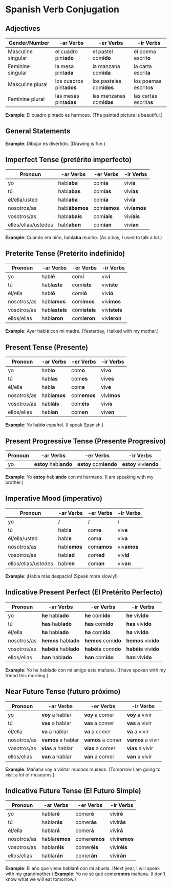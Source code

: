 # Spanish Verb Conjugation

## Adjectives

| Gender/Number      | -ar Verbs                | -er Verbs                | -ir Verbs               |
| ------------------ | ------------------------ | ------------------------ | ----------------------- |
| Masculine singular | el cuadro pint**ado**    | el pastel com**ido**     | el poema escrit**o**    |
| Feminine singular  | la mesa pint**ada**      | la manzana com**ida**    | la carta escrit**a**    |
| Masculine plural   | los cuadros pint**ados** | los pasteles com**idos** | los poemas escrito**s** |
| Feminine plural    | las mesas pint**adas**   | las manzanas com**idas** | las cartas escrita**s** |

**Example**: El cuadro pintado es hermoso. (The painted picture is beautiful.)

## General Statements

**Example**: Dibujar es divertido. (Drawing is fun.)

## Imperfect Tense (pretérito imperfecto)

| Pronoun             | -ar Verbs      | -er Verbs    | -ir Verbs    |
| ------------------- | -------------- | ------------ | ------------ |
| yo                  | habl**aba**    | com**ía**    | viv**ía**    |
| tú                  | habl**abas**   | com**ías**   | viv**ías**   |
| él/ella/usted       | habl**aba**    | com**ía**    | viv**ía**    |
| nosotros/as         | habl**ábamos** | com**íamos** | viv**íamos** |
| vosotros/as         | habl**abais**  | com**íais**  | viv**íais**  |
| ellos/ellas/ustedes | habl**aban**   | com**ían**   | viv**ían**   |

**Example**: Cuando era niño, habl**aba** mucho. (As a boy, I used to talk a lot.)

## Preterite Tense (Pretérito indefinido)

| Pronoun     | -ar Verbs      | -er Verbs     | -ir Verbs     |
| ----------- | -------------- | ------------- | ------------- |
| yo          | habl**é**      | com**í**      | viv**í**      |
| tú          | habl**aste**   | com**iste**   | viv**iste**   |
| él/ella     | habl**ó**      | com**ió**     | viv**ió**     |
| nosotros/as | habl**amos**   | com**imos**   | viv**imos**   |
| vosotros/as | habl**asteis** | com**isteis** | viv**isteis** |
| ellos/ellas | habl**aron**   | com**ieron**  | viv**ieron**  |

**Example**: Ayer habl**é** con mi madre. (Yesterday, I talked with my mother.)

## Present Tense (Presente)

| Pronoun     | -ar Verbs    | -er Verbs   | -ir Verbs   |
| ----------- | ------------ | ----------- | ----------- |
| yo          | habl**o**    | com**o**    | viv**o**    |
| tú          | habl**as**   | com**es**   | viv**es**   |
| él/ella     | habl**a**    | com**e**    | viv**e**    |
| nosotros/as | habl**amos** | com**emos** | viv**imos** |
| vosotros/as | habl**áis**  | com**éis**  | viv**ís**   |
| ellos/ellas | habl**an**   | com**en**   | viv**en**   |

**Example**: Yo habl**o** español. (I speak Spanish.)

## Present Progressive Tense (Presente Progresivo)

| Pronoun | -ar Verbs              | -er Verbs              | -ir Verbs              |
| ------- | ---------------------- | ---------------------- | ---------------------- |
| yo      | **estoy** habl**ando** | **estoy** com**iendo** | **estoy** viv**iendo** |

**Example**: Yo **estoy** habl**ando** con mi hermano. (I am speaking with my brother.)

## Imperative Mood (imperativo)

| Pronoun             | -ar Verbs    | -er Verbs   | -ir Verbs   |
| ------------------- | ------------ | ----------- | ----------- |
| yo                  | /            | /           | /           |
| tú                  | habl**a**    | com**e**    | viv**e**    |
| él/ella/usted       | habl**e**    | com**a**    | viv**a**    |
| nosotros/as         | habl**emos** | com**amos** | viv**amos** |
| vosotros/as         | habl**ad**   | com**ed**   | viv**id**   |
| ellos/ellas/ustedes | habl**en**   | com**an**   | viv**an**   |

**Example**: ¡Habla más despacio! (Speak more slowly!)

## Indicative Present Perfect (El Pretérito Perfecto)

| Pronoun     | -ar Verbs              | -er Verbs             | -ir Verbs             |
| ----------- | ---------------------- | --------------------- | --------------------- |
| yo          | **he** habl**ado**     | **he** com**ido**     | **he** viv**ido**     |
| tú          | **has** habl**ado**    | **has** com**ido**    | **has** viv**ido**    |
| él/ella     | **ha** habl**ado**     | **ha** com**ido**     | **ha** viv**ido**     |
| nosotros/as | **hemos** habl**ado**  | **hemos** com**ido**  | **hemos** viv**ido**  |
| vosotros/as | **habéis** habl**ado** | **habéis** com**ido** | **habéis** viv**ido** |
| ellos/ellas | **han** habl**ado**    | **han** com**ido**    | **han** viv**ido**    |

**Example**: Yo he hablado con mi amigo esta mañana. (I have spoken with my friend this morning.)

## Near Future Tense (futuro próximo)

| Pronoun     | -ar Verbs          | -er Verbs         | -ir Verbs         |
| ----------- | ------------------ | ----------------- | ----------------- |
| yo          | **voy** a hablar   | **voy** a comer   | **voy** a vivir   |
| tú          | **vas** a hablar   | **vas** a comer   | **vas** a vivir   |
| él/ella     | **va** a hablar    | **va** a comer    | **va** a vivir    |
| nosotros/as | **vamos** a hablar | **vamos** a comer | **vamos** a vivir |
| vosotros/as | **vias** a hablar  | **vias** a comer  | **vias** a vivir  |
| ellos/ellas | **van** a hablar   | **van** a comer   | **van** a vivir   |

**Example**: Mañana voy a visitar muchos museos. (Tomorrow I am going to visit a lot of museums.)

## Indicative Future Tense (El Futuro Simple)

| Pronoun     | -ar Verbs      | -er Verbs     | -ir Verbs     |
| ----------- | -------------- | ------------- | ------------- |
| yo          | hablar**é**    | comer**é**    | vivir**é**    |
| tú          | hablar**ás**   | comer**ás**   | vivir**ás**   |
| él/ella     | hablar**á**    | comer**á**    | vivir**á**    |
| nosotros/as | hablar**emos** | comer**emos** | vivir**emos** |
| vosotros/as | hablar**éis**  | comer**éis**  | vivir**éis**  |
| ellos/ellas | hablar**án**   | comer**án**   | vivir**án**   |

**Example**: El año que viene hablar**é** con mi abuela. (Next year, I will speak with my grandmother.)
**Example**: Yo no sé qué comer**emos** mañana. (I don't know what we will eat tomorrow.)
